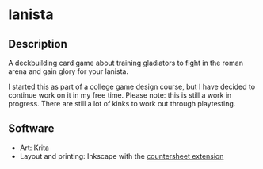 # lanista
## Description
A deckbuilding card game about training gladiators to fight in the roman arena and gain glory for your lanista.

I started this as part of a college game design course, but I have decided to continue work on it in my free time. Please note: this is still a work in progress. There are still a lot of kinks to work out through playtesting.


## Software
- Art: Krita
- Layout and printing: Inkscape with the [countersheet extension](https://github.com/lifelike/countersheetsextension)
